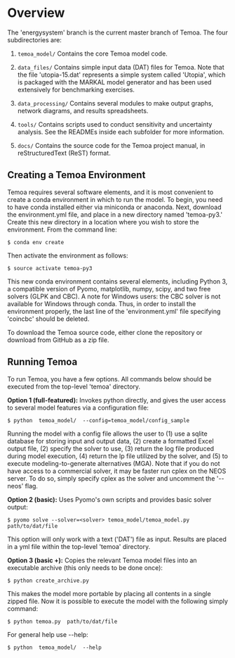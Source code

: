# Overview

The 'energysystem' branch is the current master branch of
Temoa.  The four subdirectories are:

1. `temoa_model/`
Contains the core Temoa model code.

2. `data_files/`
Contains simple input data (DAT) files for Temoa. Note that the file 
'utopia-15.dat' represents a simple system called 'Utopia', which 
is packaged with the MARKAL model generator and has been used 
extensively for benchmarking exercises.

3. `data_processing/`
Contains several modules to make output graphs, network diagrams, and 
results spreadsheets.

3. `tools/`
Contains scripts used to conduct sensitivity and uncertainty analysis. 
See the READMEs inside each subfolder for more information.

4. `docs/`
Contains the source code for the Temoa project manual, in reStructuredText
(ReST) format.

## Creating a Temoa Environment

Temoa requires several software elements, and it is most convenient to create 
a conda environment in which to run the model. To begin, you need to have conda 
installed either via miniconda or anaconda. Next, download the environment.yml file, 
and  place in a new directory named 'temoa-py3.' Create this new directory in 
a location where you wish to store the environment. From the command line:

```$ conda env create```

Then activate the environment as follows:

```$ source activate temoa-py3```

This new conda environment contains several elements, including Python 3, a 
compatible version of Pyomo, matplotlib, numpy, scipy, and two free solvers 
(GLPK and CBC). A note for Windows users: the CBC solver is not available for Windows through conda. Thus, in order to install the environment properly, the last line of the 'environment.yml' file specifying 'coincbc' should be deleted.

To download the Temoa source code, either clone the repository or download from GitHub 
as a zip file.

## Running Temoa

To run Temoa, you have a few options. All commands below should be executed from the 
top-level 'temoa' directory.

**Option 1 (full-featured):**
Invokes python directly, and gives the user access to 
several model features via a configuration file:

```$ python  temoa_model/  --config=temoa_model/config_sample```

Running the model with a config file allows the user to (1) use a sqlite 
database for storing input and output data, (2) create a formatted Excel 
output file, (2) specify the solver to use, (3) return the log file produced during model execution, (4) return the lp file utilized by the solver, and (5) to execute modeling-to-generate alternatives (MGA). Note that if you do not have access to a commercial solver, it may be faster run cplex on the NEOS server. To do so, simply specify cplex as the solver and uncomment the '--neos' flag.


**Option 2 (basic):**
Uses Pyomo's own scripts and provides basic solver output:

```$ pyomo solve --solver=<solver> temoa_model/temoa_model.py  path/to/dat/file```

This option will only work with a text ('DAT') file as input. 
Results are placed in a yml file within the top-level 'temoa' directory.


**Option 3 (basic +):**
Copies the relevant Temoa model files into an executable archive 
(this only needs to be done once):

```$ python create_archive.py```

This makes the model more portable by placing all contents in a 
single zipped file. Now it is possible to execute the model with the 
following simply command:

```$ python temoa.py  path/to/dat/file```

For general help use --help:

```$ python  temoa_model/  --help```



